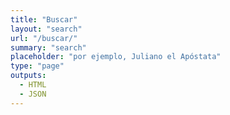 ```yaml
---
title: "Buscar"
layout: "search"
url: "/buscar/"
summary: "search"
placeholder: "por ejemplo, Juliano el Apóstata"
type: "page"
outputs:
  - HTML
  - JSON
---
```

